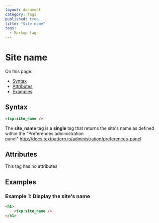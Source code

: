 ```yaml
---
layout: document
category: tags
published: true
title: "Site name"
tags:
  - Markup tags
---
```


# Site name

On this page:

* [Syntax](#user-content-syntax)
* [Attributes](#user-content-attributes)
* [Examples](#user-content-examples)

## Syntax

```html
<txp:site_name />
```

The **site_name** tag is a __single__ tag that returns the site's name as defined within the "Preferences administration panel":http://docs.textpattern.io/administration/preferences-panel.

## Attributes

This tag has no attributes

## Examples

### Example 1: Display the site's name

```html
<h1>
    <txp:site_name />
</h1>
